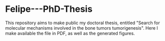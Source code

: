 # Felipe---PhD-Thesis
This repository aims to make public my doctoral thesis, entitled "Search for molecular mechanisms involved in the bone tumors tumorigenesis". Here I make available the file in PDF, as well as the generated figures.
